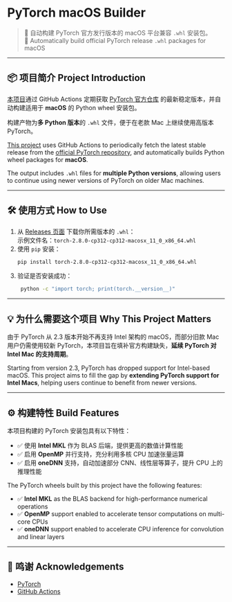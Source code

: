 # PyTorch macOS Builder

> 🔧 自动构建 PyTorch 官方发行版本的 macOS 平台兼容 `.whl` 安装包。  
> 🔧 Automatically build official PyTorch release `.whl` packages for macOS

---

## 📦 项目简介 Project Introduction

[本项目](https://github.com/Morton-Li/PyTorch-MacOS-Builder)通过 GitHub Actions 定期获取 [PyTorch 官方仓库](https://github.com/pytorch/pytorch) 的最新稳定版本，并自动构建适用于 **macOS** 的 Python wheel 安装包。

构建产物为**多 Python 版本**的 `.whl` 文件，便于在老款 Mac 上继续使用高版本 PyTorch。

[This project](https://github.com/Morton-Li/PyTorch-MacOS-Builder) uses GitHub Actions to periodically fetch the latest stable release from the [official PyTorch repository](https://github.com/pytorch/pytorch), and automatically builds Python wheel packages for **macOS**.

The output includes `.whl` files for **multiple Python versions**, allowing users to continue using newer versions of PyTorch on older Mac machines.

---

## 🛠 使用方式 How to Use

1. 从 [Releases 页面](../../releases) 下载你所需版本的 `.whl`：  
   示例文件名：`torch-2.8.0-cp312-cp312-macosx_11_0_x86_64.whl`
2. 使用 `pip` 安装：
    ```bash
    pip install torch-2.8.0-cp312-cp312-macosx_11_0_x86_64.whl
    ```
3. 验证是否安装成功：
   ```bash
    python -c "import torch; print(torch.__version__)"
    ```

---

## 💡 为什么需要这个项目 Why This Project Matters

由于 PyTorch 从 2.3 版本开始不再支持 Intel 架构的 macOS，而部分旧款 Mac 用户仍需使用较新 PyTorch，本项目旨在填补官方构建缺失，**延续 PyTorch 对 Intel Mac 的支持周期**。

Starting from version 2.3, PyTorch has dropped support for Intel-based macOS. This project aims to fill the gap by **extending PyTorch support for Intel Macs**, helping users continue to benefit from newer versions.

---

## ⚙️ 构建特性 Build Features

本项目构建的 PyTorch 安装包具有以下特性：

* ✅ 使用 **Intel MKL** 作为 BLAS 后端，提供更高的数值计算性能
* ✅ 启用 **OpenMP** 并行支持，充分利用多核 CPU 加速张量运算
* ✅ 启用 **oneDNN** 支持，自动加速部分 CNN、线性层等算子，提升 CPU 上的推理性能

The PyTorch wheels built by this project have the following features:

* ✅ **Intel MKL** as the BLAS backend for high-performance numerical operations
* ✅ **OpenMP** support enabled to accelerate tensor computations on multi-core CPUs
* ✅ **oneDNN** support enabled to accelerate CPU inference for convolution and linear layers

---

## 🤝 鸣谢 Acknowledgements

- [PyTorch](https://github.com/pytorch/pytorch)
- [GitHub Actions](https://github.com/features/actions)
